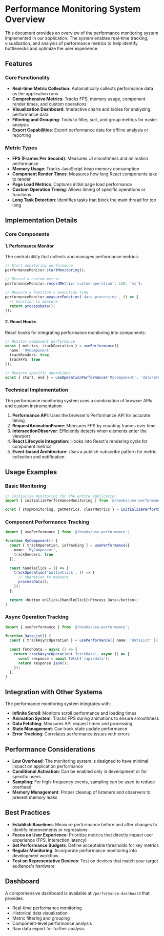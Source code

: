 # Performance Monitoring System Overview

This document provides an overview of the performance monitoring system implemented in our application. The system enables real-time tracking, visualization, and analysis of performance metrics to help identify bottlenecks and optimize the user experience.

## Features

### Core Functionality
- **Real-time Metric Collection**: Automatically collects performance data as the application runs
- **Comprehensive Metrics**: Tracks FPS, memory usage, component render times, and custom operations
- **Visualization Dashboard**: Interactive charts and tables for analyzing performance data
- **Filtering and Grouping**: Tools to filter, sort, and group metrics for easier analysis
- **Export Capabilities**: Export performance data for offline analysis or reporting

### Metric Types
- **FPS (Frames Per Second)**: Measures UI smoothness and animation performance
- **Memory Usage**: Tracks JavaScript heap memory consumption
- **Component Render Times**: Measures how long React components take to render
- **Page Load Metrics**: Captures initial page load performance
- **Custom Operation Timing**: Allows timing of specific operations or functions
- **Long Task Detection**: Identifies tasks that block the main thread for too long

## Implementation Details

### Core Components

#### 1. Performance Monitor
The central utility that collects and manages performance metrics:

```typescript
// Start monitoring performance
performanceMonitor.startMonitoring();

// Record a custom metric
performanceMonitor.recordMetric('custom-operation', 150, 'ms');

// Measure a function's execution time
performanceMonitor.measureFunction('data-processing', () => {
  // Function to measure
  return processData();
});
```

#### 2. React Hooks
React hooks for integrating performance monitoring into components:

```typescript
// Monitor component performance
const { metrics, trackOperation } = usePerformance({
  name: 'MyComponent',
  trackRenders: true,
  trackFPS: true
});

// Measure specific operations
const { start, end } = useOperationPerformance('MyComponent', 'dataFetch');
```

### Technical Implementation

The performance monitoring system uses a combination of browser APIs and custom instrumentation:

1. **Performance API**: Uses the browser's Performance API for accurate timing
2. **RequestAnimationFrame**: Measures FPS by counting frames over time
3. **IntersectionObserver**: Efficiently detects when elements enter the viewport
4. **React Lifecycle Integration**: Hooks into React's rendering cycle for component metrics
5. **Event-based Architecture**: Uses a publish-subscribe pattern for metric collection and notification

## Usage Examples

### Basic Monitoring

```typescript
// Initialize monitoring for the entire application
import { initializePerformanceMonitoring } from '@/hooks/use-performance';

const { stopMonitoring, getMetrics, clearMetrics } = initializePerformanceMonitoring();
```

### Component Performance Tracking

```typescript
import { usePerformance } from '@/hooks/use-performance';

function MyComponent() {
  const { trackOperation, isTracking } = usePerformance({
    name: 'MyComponent',
    trackRenders: true
  });
  
  const handleClick = () => {
    trackOperation('buttonClick', () => {
      // Operation to measure
      processData();
    });
  };
  
  return <button onClick={handleClick}>Process Data</button>;
}
```

### Async Operation Tracking

```typescript
import { usePerformance } from '@/hooks/use-performance';

function DataList() {
  const { trackAsyncOperation } = usePerformance({ name: 'DataList' });
  
  const fetchData = async () => {
    return trackAsyncOperation('fetchData', async () => {
      const response = await fetch('/api/data');
      return response.json();
    });
  };
}
```

## Integration with Other Systems

The performance monitoring system integrates with:

- **Infinite Scroll**: Monitors scroll performance and loading times
- **Animation System**: Tracks FPS during animations to ensure smoothness
- **Data Fetching**: Measures API request times and processing
- **State Management**: Can track state update performance
- **Error Tracking**: Correlates performance issues with errors

## Performance Considerations

- **Low Overhead**: The monitoring system is designed to have minimal impact on application performance
- **Conditional Activation**: Can be enabled only in development or for specific users
- **Sampling**: For high-frequency events, sampling can be used to reduce overhead
- **Memory Management**: Proper cleanup of listeners and observers to prevent memory leaks

## Best Practices

- **Establish Baselines**: Measure performance before and after changes to identify improvements or regressions
- **Focus on User Experience**: Prioritize metrics that directly impact user experience (FPS, interaction latency)
- **Set Performance Budgets**: Define acceptable thresholds for key metrics
- **Regular Monitoring**: Incorporate performance monitoring into development workflow
- **Test on Representative Devices**: Test on devices that match your target audience's hardware

## Dashboard

A comprehensive dashboard is available at `/performance-dashboard` that provides:

- Real-time performance monitoring
- Historical data visualization
- Metric filtering and grouping
- Component-level performance analysis
- Raw data export for further analysis 
